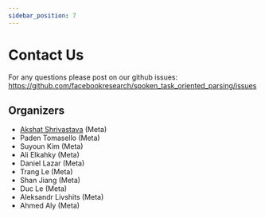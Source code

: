 ```yaml
---
sidebar_position: 7
---
```


# Contact Us
For any questions please post on our github issues: https://github.com/facebookresearch/spoken_task_oriented_parsing/issues 

## Organizers
* [Akshat Shrivastava](https://akshatsh.github.io/) (Meta) 
* Paden Tomasello (Meta)
* Suyoun Kim (Meta)
* Ali Elkahky (Meta)
* Daniel Lazar (Meta)
* Trang Le (Meta)
* Shan Jiang (Meta)
* Duc Le (Meta)
* Aleksandr Livshits (Meta)
* Ahmed Aly (Meta)